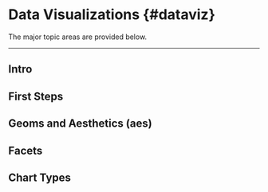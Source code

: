 
# Data Visualizations {#dataviz}


The major topic areas are provided below.

***

## Intro

## First Steps

## Geoms and Aesthetics (aes)

## Facets

## Chart Types

